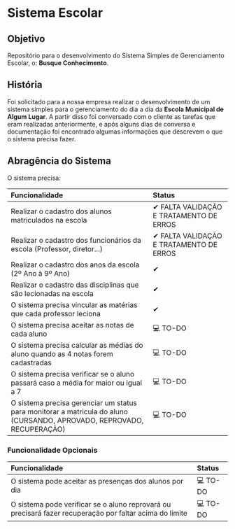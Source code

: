 # Sistema Escolar

## Objetivo

Repositório para o desenvolvimento do Sistema Simples de Gerenciamento Escolar, o: **Busque Conhecimento**.

## História

Foi solicitado para a nossa empresa realizar o desenvolvimento de um sistema simples para o gerenciamento do dia a dia da **Escola Municipal de Algum Lugar**. A partir disso foi conversado com o cliente as tarefas que eram realizadas anteriormente, e após alguns dias de conversa e documentação foi encontrado algumas informações que descrevem o que o sistema precisa fazer.

## Abragência do Sistema

O sistema precisa:

Funcionalidade | Status
:--------------|:------------
Realizar o cadastro dos alunos matriculados na escola | ✔ FALTA VALIDAÇÃO E TRATAMENTO DE ERROS
Realizar o cadastro dos funcionários da escola (Professor, diretor...) | ✔ FALTA VALIDAÇÃO E TRATAMENTO DE ERROS
Realizar o cadastro dos anos da escola (2º Ano à 9º Ano) | ✔
Realizar o cadastro das disciplinas que são lecionadas na escola | ✔
O sistema precisa vincular as matérias que cada professor leciona | ✔
O sistema precisa aceitar as notas de cada aluno | 💻 TO-DO
O sistema precisa calcular as médias do aluno quando as 4 notas forem cadastradas | 💻 TO-DO
O sistema precisa verificar se o aluno passará caso a média for maior ou igual a 7 | 💻 TO-DO
O sistema precisa gerenciar um status para monitorar a matricula do aluno (CURSANDO, APROVADO, REPROVADO, RECUPERAÇÃO) | 💻 TO-DO

### Funcionalidade Opcionais

Funcionalidade | Status
:--------------|:-------
O sistema pode aceitar as presenças dos alunos por dia | 💻 TO-DO
O sistema pode verificar se o aluno reprovará ou precisará fazer recuperação por faltar acima do limite | 💻 TO-DO
